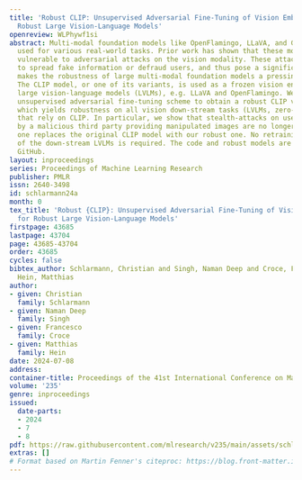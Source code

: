 ```yaml
---
title: 'Robust CLIP: Unsupervised Adversarial Fine-Tuning of Vision Embeddings for
  Robust Large Vision-Language Models'
openreview: WLPhywf1si
abstract: Multi-modal foundation models like OpenFlamingo, LLaVA, and GPT-4 are increasingly
  used for various real-world tasks. Prior work has shown that these models are highly
  vulnerable to adversarial attacks on the vision modality. These attacks can be leveraged
  to spread fake information or defraud users, and thus pose a significant risk, which
  makes the robustness of large multi-modal foundation models a pressing problem.
  The CLIP model, or one of its variants, is used as a frozen vision encoder in many
  large vision-language models (LVLMs), e.g. LLaVA and OpenFlamingo. We propose an
  unsupervised adversarial fine-tuning scheme to obtain a robust CLIP vision encoder,
  which yields robustness on all vision down-stream tasks (LVLMs, zero-shot classification)
  that rely on CLIP. In particular, we show that stealth-attacks on users of LVLMs
  by a malicious third party providing manipulated images are no longer possible once
  one replaces the original CLIP model with our robust one. No retraining or fine-tuning
  of the down-stream LVLMs is required. The code and robust models are available on
  GitHub.
layout: inproceedings
series: Proceedings of Machine Learning Research
publisher: PMLR
issn: 2640-3498
id: schlarmann24a
month: 0
tex_title: 'Robust {CLIP}: Unsupervised Adversarial Fine-Tuning of Vision Embeddings
  for Robust Large Vision-Language Models'
firstpage: 43685
lastpage: 43704
page: 43685-43704
order: 43685
cycles: false
bibtex_author: Schlarmann, Christian and Singh, Naman Deep and Croce, Francesco and
  Hein, Matthias
author:
- given: Christian
  family: Schlarmann
- given: Naman Deep
  family: Singh
- given: Francesco
  family: Croce
- given: Matthias
  family: Hein
date: 2024-07-08
address:
container-title: Proceedings of the 41st International Conference on Machine Learning
volume: '235'
genre: inproceedings
issued:
  date-parts:
  - 2024
  - 7
  - 8
pdf: https://raw.githubusercontent.com/mlresearch/v235/main/assets/schlarmann24a/schlarmann24a.pdf
extras: []
# Format based on Martin Fenner's citeproc: https://blog.front-matter.io/posts/citeproc-yaml-for-bibliographies/
---
```

